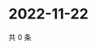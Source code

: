 # 2022-11-22

共 0 条

<!-- BEGIN WEIBO -->
<!-- 最后更新时间 Tue Nov 22 2022 18:00:34 GMT+0800 (China Standard Time) -->

<!-- END WEIBO -->

